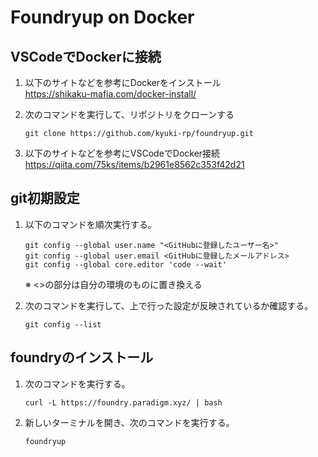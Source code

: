 # Foundryup on Docker

## VSCodeでDockerに接続
1. 以下のサイトなどを参考にDockerをインストール  
    https://shikaku-mafia.com/docker-install/

1. 次のコマンドを実行して、リポジトリをクローンする
    ```
    git clone https://github.com/kyuki-rp/foundryup.git
    ```

1. 以下のサイトなどを参考にVSCodeでDocker接続  
    https://qiita.com/75ks/items/b2961e8562c353f42d21

## git初期設定
1. 以下のコマンドを順次実行する。
    ```
    git config --global user.name "<GitHubに登録したユーザー名>"
    git config --global user.email <GitHubに登録したメールアドレス>
    git config --global core.editor 'code --wait'
    ```
    ※ <>の部分は自分の環境のものに置き換える

1. 次のコマンドを実行して、上で行った設定が反映されているか確認する。
    ```
    git config --list
    ```

## foundryのインストール
1. 次のコマンドを実行する。
    ```
    curl -L https://foundry.paradigm.xyz/ | bash
    ```

1. 新しいターミナルを開き、次のコマンドを実行する。
    ```
    foundryup
    ```
